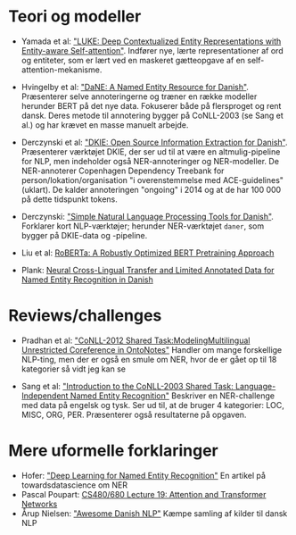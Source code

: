 # Teori og modeller
- Yamada et al: ["LUKE: Deep Contextualized Entity Representations with Entity-aware Self-attention"](https://www.aclweb.org/anthology/2020.emnlp-main.523/).
    Indfører nye, lærte representationer af ord og entiteter, som er lært ved en maskeret gætteopgave af en self-attention-mekanisme.

- Hvingelby et al: ["DaNE: A Named Entity Resource for Danish"](https://www.aclweb.org/anthology/2020.lrec-1.565/).
    Præsenterer selve annoteringerne og træner en række modeller herunder BERT på det nye data. Fokuserer både på flersproget og rent dansk.
    Deres metode til annotering bygger på CoNLL-2003 (se Sang et al.) og har krævet en masse manuelt arbejde.

- Derczynski et al: ["DKIE: Open Source Information Extraction for Danish"](https://www.aclweb.org/anthology/E14-2016/).
    Præsenterer værktøjet DKIE, der ser ud til at være en altmulig-pipeline for NLP, men indeholder også NER-annoteringer og NER-modeller.
    De NER-annoterer Copenhagen Dependency Treebank for person/lokation/organisation "i overenstemmelse med ACE-guidelines" (uklart).
    De kalder annoteringen "ongoing" i 2014 og at de har 100 000 på dette tidspunkt tokens.

- Derczynski: ["Simple Natural Language Processing Tools for Danish"](https://arxiv.org/abs/1906.11608).
    Forklarer kort NLP-værktøjer; herunder NER-værktøjet `daner`, som bygger på DKIE-data og -pipeline.

- Liu et al: [RoBERTa: A Robustly Optimized BERT Pretraining Approach](https://arxiv.org/abs/1907.11692)

- Plank: [Neural Cross-Lingual Transfer and Limited Annotated Data for Named Entity Recognition in Danish](https://www.aclweb.org/anthology/W19-6143/)

# Reviews/challenges
- Pradhan et al: ["CoNLL-2012 Shared Task:ModelingMultilingual Unrestricted Coreference in OntoNotes"](http://disi.unitn.eu/moschitti/articles/2012/CONLL2012.pdf)
    Handler om mange forskellige NLP-ting, men der er også en smule om NER, hvor de er gået op til 18 kategorier så vidt jeg kan se

- Sang et al: ["Introduction to the CoNLL-2003 Shared Task: Language-Independent Named Entity Recognition"](https://arxiv.org/abs/cs/0306050)
    Beskriver en NER-challenge med data på engelsk og tysk. Ser ud til, at de bruger 4 kategorier: LOC, MISC, ORG, PER.
    Præsenterer også resultaterne på opgaven.

# Mere uformelle forklaringer
- Hofer: ["Deep Learning for Named Entity Recognition"](https://towardsdatascience.com/deep-learning-for-ner-1-public-datasets-and-annotation-methods-8b1ad5e98caf)
    En artikel på towardsdatascience om NER
- Pascal Poupart: [CS480/680 Lecture 19: Attention and Transformer Networks](https://www.youtube.com/watch?v=OyFJWRnt_AY)
- Årup Nielsen: ["Awesome Danish NLP"](https://github.com/fnielsen/awesome-danish)
    Kæmpe samling af kilder til dansk NLP
